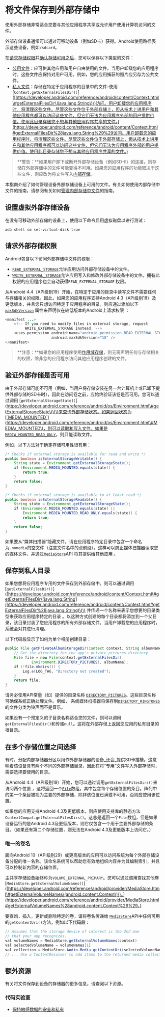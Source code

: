 # 将文件保存到外部存储中

使用外部存储非常适合您要与其他应用程序共享或允许用户使用计算机访问的文件。

外部存储设备通常可以通过可移动设备（例如SD卡）获得。Android使用路径表示这些设备，例如`/sdcard`。

在[请求存储权限](https://developer.android.com/training/data-storage/files/external#ExternalStoragePermissions)并[确认存储可用之后](https://developer.android.com/training/data-storage/files/external#CheckExternalAvail)，您可以保存以下类型的文件：

* [公用文件](https://developer.android.com/training/data-storage/files/external#PublicFiles)：应可供其他应用和用户自由使用的文件。当用户卸载您的应用程序时，这些文件应保持对用户可用。例如，您的应用捕获的照片应另存为公共文件。
* [私人文件](https://developer.android.com/training/data-storage/files/external#PrivateFiles)：存储在特定于应用程序的目录中的文件-使用 \[`Context.getExternalFilesDir()`\]\([https://developer.android.com/reference/android/content/Context.html\#getExternalFilesDir\(java.lang.String\)\)访问。用户卸载您的应用程序时，将清理这些文件。尽管这些文件位于外部存储上，但从技术上讲用户和其他应用程序都可以访问这些文件，但它们无法为应用程序外部的用户提供价值。使用此目录存储您不想与其他应用程序共享的文件。](https://developer.android.com/reference/android/content/Context.html#getExternalFilesDir%28java.lang.String%29%29访问。用户卸载您的应用程序时，将清理这些文件。尽管这些文件位于外部存储上，但从技术上讲用户和其他应用程序都可以访问这些文件，但它们无法为应用程序外部的用户提供价值。使用此目录存储您不想与其他应用程序共享的文件。)

> **警告：**如果用户卸下或断开外部存储设备（例如SD卡）的连接，则存储在外部存储中的文件可能变得不可用。如果您的应用程序的功能取决于这些文件，则应改为将文件写入[内部存储](https://developer.android.com/training/data-storage/files/internal)。

本指南介绍了如何管理设备外部存储设备上可用的文件。有关如何使用内部存储中文件的指南，请参阅有关如何[管理内部存储中文件](https://developer.android.com/training/data-storage/files/internal)的指南。

## 设置虚拟外部存储设备

在没有可移动外部存储的设备上，使用以下命令启用虚拟磁盘以进行测试：

```text
adb shell sm set-virtual-disk true
```

## 请求外部存储权限

Android包含以下访问外部存储中文件的权限：

* [`READ_EXTERNAL_STORAGE`](https://developer.android.com/reference/android/Manifest.permission.html#READ_EXTERNAL_STORAGE)允许应用访问外部存储设备中的文件。
* [`WRITE_EXTERNAL_STORAGE`](https://developer.android.com/reference/android/Manifest.permission.html#WRITE_EXTERNAL_STORAGE)允许应用写入和修改外部存储设备中的文件。拥有此权限的应用程序也会自动获得`READ_EXTERNAL_STORAGE` 权限。

从Android 4.4（API级别19）开始，在特定于应用的目录中读写文件不需要任何与存储相关的权限。因此，如果您的应用程序支持Android 4.3（API级别18）及更低版本，并且您只想访问特定于应用程序的目录，则应通过添加以下[`maxSdkVersion`](https://developer.android.com/guide/topics/manifest/uses-permission-element.html#maxSdk) 属性来声明仅在较低版本的Android上请求权限 ：

```java
<manifest ...>
    <!-- If you need to modify files in external storage, request
         WRITE_EXTERNAL_STORAGE instead. -->
    <uses-permission android:name="android.permission.READ_EXTERNAL_STORAGE"
                     android:maxSdkVersion="18" />
</manifest>
```

> **注意：**如果您的应用程序使用[作用域存储](https://developer.android.com/training/data-storage/files/external-scoped)，则无需声明任何与存储相关的权限，除非您的应用程序访问其他应用程序创建的文件。

## 验证外部存储是否可用

由于外部存储可能不可用（例如，当用户将存储安装在另一台计算机上或已卸下提供外部存储的SD卡时），因此在访问卷之前，应始终验证该卷是否可用。您可以通过调用 \[`getExternalStorageState()`\]\([https://developer.android.com/reference/android/os/Environment.html\#getExternalStorageState\(\)\)来查询外部存储状态。如果返回状态为\[\`MEDIA\_MOUNTED\`\]\(https://developer.android.com/reference/android/os/Environment.html\#MEDIA\_MOUNTED\)，则可以读取和写入文件。如果是](https://developer.android.com/reference/android/os/Environment.html#getExternalStorageState%28%29%29来查询外部存储状态。如果返回状态为[`MEDIA_MOUNTED`]%28https://developer.android.com/reference/android/os/Environment.html#MEDIA_MOUNTED%29，则可以读取和写入文件。如果是) [`MEDIA_MOUNTED_READ_ONLY`](https://developer.android.com/reference/android/os/Environment.html#MEDIA_MOUNTED_READ_ONLY)，则只能读取文件。

例如，以下方法对于确定存储可用性很有用：

```java
/* Checks if external storage is available for read and write */
public boolean isExternalStorageWritable() {
    String state = Environment.getExternalStorageState();
    if (Environment.MEDIA_MOUNTED.equals(state)) {
        return true;
    }
    return false;
}

/* Checks if external storage is available to at least read */
public boolean isExternalStorageReadable() {
    String state = Environment.getExternalStorageState();
    if (Environment.MEDIA_MOUNTED.equals(state) ||
        Environment.MEDIA_MOUNTED_READ_ONLY.equals(state)) {
        return true;
    }
    return false;
}
```

如果要从“媒体扫描器”隐藏文件，请在应用程序特定目录中包含一个命名为`.nomedia`的空文件（注意文件名中的点前缀）。这样可以防止媒体扫描器读取您的媒体文件，并通过[`MediaStore`](https://developer.android.com/reference/android/provider/MediaStore)API 将其提供给其他应用 。

## 保存到私人目录

如果您想将应用程序专用的文件保存到外部存储中，则可以通过调用\[`getExternalFilesDir()`\]\([https://developer.android.com/reference/android/content/Context.html\#getExternalFilesDir\(java.lang.String](https://developer.android.com/reference/android/content/Context.html#getExternalFilesDir%28java.lang.String)\)\) 并传递一个名称来表示您想要的目录类型来获取应用程序特定的目录 。以这种方式创建的每个目录都将添加到一个父目录，该目录封装了您应用程序的所有外部存储文件，当用户卸载您的应用程序时，系统会对其进行清理。

以下代码段显示了如何为单个相册创建目录：

```java
public File getPrivateAlbumStorageDir(Context context, String albumName) {
    // Get the directory for the app's private pictures directory.
    File file = new File(context.getExternalFilesDir(
            Environment.DIRECTORY_PICTURES), albumName);
    if (!file.mkdirs()) {
        Log.e(LOG_TAG, "Directory not created");
    }
    return file;
}
```

请务必使用API常量（如）提供的目录名称 [`DIRECTORY_PICTURES`](https://developer.android.com/reference/android/os/Environment.html#DIRECTORY_PICTURES)。这些目录名称可确保系统正确处理文件。例如， 系统媒体扫描器将保存到[`DIRECTORY_RINGTONES`](https://developer.android.com/reference/android/os/Environment.html#DIRECTORY_RINGTONES)的文件分类为铃声而不是音乐。

如果没有一个预定义的子目录名称适合您的文件，则可以调用`getExternalFilesDir()`和传递`null`。这将在外部存储上返回您应用的私有目录的根目录。

## 在多个存储位置之间选择

有时，分配内部存储器分区以用作外部存储器的设备_还会_提供SD卡插槽。这意味着该设备具有两个不同的外部存储目录，因此在将“专用”文件写入外部存储时，需要选择要使用的目录。

从Android 4.4（API级别19）开始，您可以通过调用`getExternalFilesDirs()`来访问两个位置 ，这将返回一个[`File`](https://developer.android.com/reference/java/io/File)数组，其中包含每个存储位置的条目。阵列中的第一个条目被视为主要的外部存储，除非该位置已满或不可用，否则应使用该位置。

如果您的应用支持Android 4.3及更低版本，则应使用支持库的静态方法 `ContextCompat.getExternalFilesDirs()`。这总是返回一个`File`数组，但是如果设备运行的是Android 4.3及更低版本，则它仅包含一个用于主要外部存储的条目。（如果还有第二个存储位置，则无法在Android 4.3及更低版本上访问它。）

### 唯一的卷名

面向Android 10（API级别29）或更高版本的应用可以访问系统为每个外部存储设备分配的唯一名称。该命名系统可以帮助您有效地组织内容并为其编制索引，并且可以控制新内容的存储位置。

主共享存储设备始终称为`VOLUME_EXTERNAL_PRIMARY`。您可以通过调用查找其他卷 \[`MediaStore.getExternalVolumeNames()`\]\([https://developer.android.com/reference/android/provider/MediaStore.html\#getExternalVolumeNames\(android.content.Context\)\)。](https://developer.android.com/reference/android/provider/MediaStore.html#getExternalVolumeNames%28android.content.Context%29%29。)

要查询，插入，更新或删除特定的卷，请将卷名传递给 [`MediaStore`](https://developer.android.com/reference/android/provider/MediaStore)API中任何可用的`getContentUri()`方法，例如以下代码段：

```java
// Assumes that the storage device of interest is the 2nd one
// that your app recognizes.
val volumeNames = MediaStore.getExternalVolumeNames(context)
val selectedVolumeName = volumeNames[1]
val collection = MediaStore.Audio.Media.getContentUri(selectedVolumeName)
// ... Use a ContentResolver to add items to the returned media collection.
```

## 额外资源

有关将文件保存到设备的存储器的更多信息，请查阅以下资源。

### 代码实验室

* [保持敏感数据的安全和私有](https://codelabs.developers.google.com/codelabs/android-storage-permissions/)

